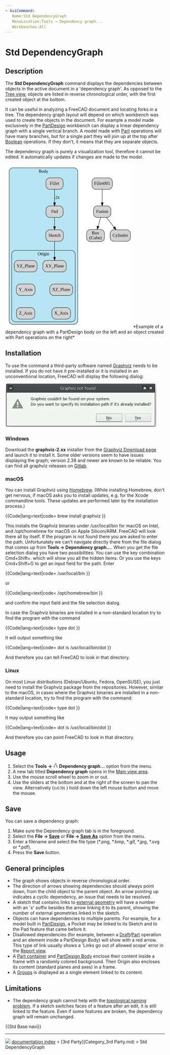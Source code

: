 ```yaml
---
- GuiCommand:
   Name:Std DependencyGraph
   MenuLocation:Tools → Dependency graph...
   Workbenches:All
---
```


# Std DependencyGraph

## Description

The **Std DependencyGraph** command displays the dependencies between objects in the active document in a \'dependency graph\'. As opposed to the [Tree view](Tree_view.md), objects are listed in reverse chronological order, with the first created object at the bottom.

It can be useful in analyzing a FreeCAD document and locating forks in a tree. The dependency graph layout will depend on which workbench was used to create the objects in the document. For example a model made exclusively in the [PartDesign](PartDesign_Workbench.md) workbench can display a linear dependency graph with a single vertical branch. A model made with [Part](Part_Workbench.md) operations will have many branches, but for a single part they will join up at the top after [Boolean](Part_Boolean.md) operations. If they don\'t, it means that they are separate objects.

The dependency graph is purely a visualization tool, therefore it cannot be edited. It automatically updates if changes are made to the model.

 <img alt="" src=images/Std_DependencyGraph_example.svg  style="width:400px;">  
*Example of a dependency graph with a PartDesign body on the left and an object created with Part operations on the right*

## Installation

To use the command a third-party software named [Graphviz](http://graphviz.org/) needs to be installed. If you do not have it pre-installed or it is installed in an unconventional location, FreeCAD will display the following dialog:

![](images/FreeCAD-0.17-missing-Graphviz-error-dialogue.png )

### Windows

Download the **graphviz-2.xx** installer from the [Graphviz Download page](https://graphviz.org/download/#windows) and launch it to install it. Some older versions seem to have issues displaying the graph; version 2.38 and newer are known to be reliable. You can find all graphviz releases on [Gitlab](https://gitlab.com/graphviz/graphviz/-/releases).

### macOS

You can install Graphviz using [Homebrew](https://brew.sh/). (While installing Homebrew, don\'t get nervous, if macOS asks you to install updates, e.g. for the Xcode commandline tools. These updates are performed later by the installation process.)

 {{Code|lang=text|code=
brew install graphviz
}}

This installs the Graphviz binaries under /usr/local/bin for macOS on Intel, and /opt/homebrew for macOS on Apple Silicon/ARM. FreeCAD will look there all by itself. If the program is not found there you are asked to enter the path. Unfortunately we can\'t navigate directly there from the file dialog that comes up from **Tools → Dependency graph...**. When you get the file selection dialog you have two possibilities: You can use the key combination Cmd+Shift+. which will show you all the hidden items. Or you use the keys Cmd+Shift+G to get an input field for the path. Enter

 {{Code|lang=text|code=
/usr/local/bin
}}

or

 {{Code|lang=text|code=
/opt/homebrew/bin
}}

and confirm the input field and the file selection dialog.

In case the Graphviz binaries are installed in a non-standard location try to find the program with the command

 {{Code|lang=text|code=
type dot
}}

It will output something like

 {{Code|lang=text|code=
dot is /usr/local/bin/dot
}}

And therefore you can tell FreeCAD to look in that directory.

### Linux

On most Linux distributions (Debian/Ubuntu, Fedora, OpenSUSE), you just need to install the Graphviz package from the repositories. However, similar to the macOS, in cases where the Graphviz binaries are installed in a non-standard location, try to find the program with the command:

 {{Code|lang=text|code=
type dot
}}

It may output something like

 {{Code|lang=text|code=
dot is /usr/local/bin/dot
}}

And therefore you can point FreeCAD to look in that directory.

## Usage

1.  Select the **Tools → <img src="images/Std_DependencyGraph.svg" width=16px> Dependency graph...** option from the menu.
2.  A new tab titled **Dependency graph** opens in the [Main view area](Main_view_area.md).
3.  Use the mouse scroll wheel to zoom in or out.
4.  Use the sliders at the bottom and at the right of the screen to pan the view. Alternatively (<small>(v0.19)</small> ) hold down the left mouse button and move the mouse.

## Save

You can save a dependency graph:

1.  Make sure the Dependency graph tab is in the foreground.
2.  Select the **File → [Save](Std_Save.md)** or **File → [Save As](Std_SaveAs.md)** option from the menu.
3.  Enter a filename and select the file type (\*.png, \*.bmp, \*.gif, \*.jpg, \*.svg or \*.pdf).
4.  Press the **Save** button.

## General principles 

-   The graph shows objects in reverse chronological order.
-   The direction of arrows showing dependencies should always point down, from the child object to the parent object. An arrow pointing up indicates a cyclic dependency, an issue that needs to be resolved.
-   A sketch that contains links to [external geometry](Sketcher_External.md) will have a number with an \'x\' suffix besides the arrow linking it to its parent, showing the number of external geometries linked in the sketch.
-   Objects can have dependencies to multiple parents. For example, for a model built in [PartDesign](PartDesign_Workbench.md), a Pocket may be linked to its Sketch and to the Pad feature that came before it.
-   Disallowed dependencies (for example, between a [Draft](Draft_Workbench.md)/[Part](Part_Workbench.md) operation and an element inside a PartDesign Body) will show with a red arrow. This type of link usually shows a \'Links go out of allowed scope\' error in the [Report view](Report_view.md).
-   A [Part container](Std_Part.md) and [PartDesign Body](PartDesign_Body.md) enclose their content inside a frame with a randomly colored background. Their Origin also encloses its content (standard planes and axes) in a frame.
-   A [Groups](Std_Group.md) is displayed as a single element linked to its content.

## Limitations

-   The dependency graph cannot help with the [topological naming problem](Topological_naming_problem.md). If a sketch switches faces of a feature after an edit, it is still linked to the feature. Even if some features are broken, the dependency graph will remain unchanged.




 {{Std Base navi}}



---
![](images/Right_arrow.png) [documentation index](../README.md) > [3rd Party](Category_3rd Party.md) > Std DependencyGraph
